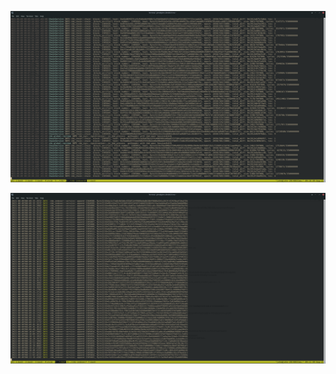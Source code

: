 ![ckb node](https://github.com/yehohanan7/nervos-hack/blob/main/task0/ckb.png)


![indexer](https://github.com/yehohanan7/nervos-hack/blob/main/task0/indexer.png)
